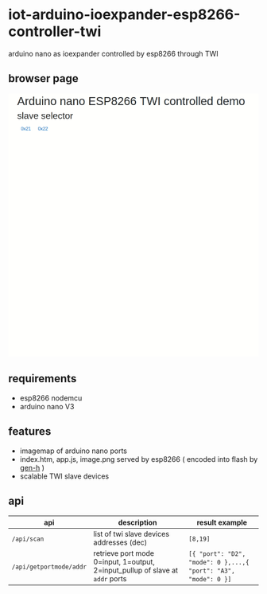 # iot-arduino-ioexpander-esp8266-controller-twi

arduino nano as ioexpander controlled by esp8266 through TWI

## browser page

![img](doc/home.gif)

## requirements

- esp8266 nodemcu
- arduino nano V3

## features

- imagemap of arduino nano ports
- index.htm, app.js, image.png served by esp8266 ( encoded into flash by [gen-h](esp8266-controller-twi/gen-h) )
- scalable TWI slave devices

## api

| **api** | **description** | **result example** |
|---|---|---|
| `/api/scan` | list of twi slave devices addresses (dec) | `[8,19]` |
| `/api/getportmode/addr` | retrieve port mode 0=input, 1=output, 2=input_pullup of slave at `addr` ports | `[{ "port": "D2", "mode": 0 },...,{ "port": "A3", "mode": 0 }]` |